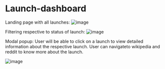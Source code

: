 # Launch-dashboard

Landing page with all launches:
![image](https://user-images.githubusercontent.com/107784718/198862945-77ae2d40-5f16-446e-bca2-98997c51dc0e.png)

Filtering respective to status of launch:
![image](https://user-images.githubusercontent.com/107784718/198862953-b000cf29-3faa-40ec-8630-724935433b5e.png)

Modal popup: User will be able to click on a launch to view detailed information about the respective launch. User can navigateto wikipedia and reddit to know more about the launch.

![image](https://user-images.githubusercontent.com/107784718/198862971-0026bd89-4486-4d78-a1fd-c392a034690e.png)
